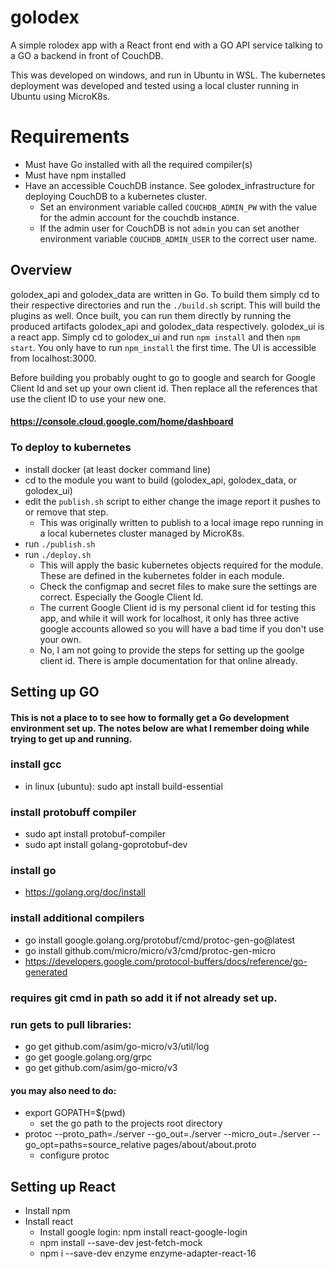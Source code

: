 # golodex
A simple rolodex app with a React front end with a GO API service talking to a GO a backend in front of CouchDB.

This was developed on windows, and run in Ubuntu in WSL. The kubernetes deployment was developed and tested using a local cluster running in Ubuntu using MicroK8s.

# Requirements
* Must have Go installed with all the required compiler(s)
* Must have npm installed
* Have an accessible CouchDB instance. See golodex_infrastructure for deploying CouchDB to a kubernetes cluster.
  * Set an environment variable called `COUCHDB_ADMIN_PW` with the value for the admin account for the couchdb instance.
  * If the admin user for CouchDB is not `admin` you can set another environment variable `COUCHDB_ADMIN_USER` to the correct user name.

## Overview
golodex_api and golodex_data are written in Go. To build them simply cd to their respective directories and run the `./build.sh` script. This will build the plugins as well. Once built, you can run them directly by running the produced artifacts golodex_api and golodex_data respectively.
golodex_ui is a react app. Simply cd to golodex_ui and run `npm install` and then `npm start`. You only have to run `npm_install` the first time.
The UI is accessible from localhost:3000.

Before building you probably ought to go to google and search for Google Client Id and set up your own client id. Then replace all the references that use the client ID to use your new one.
#### https://console.cloud.google.com/home/dashboard

### To deploy to kubernetes
* install docker (at least docker command line)
* cd to the module you want to build (golodex_api, golodex_data, or golodex_ui)
* edit the `publish.sh` script to either change the image report it pushes to or remove that step.
  * This was originally written to publish to a local image repo running in a local kubernetes cluster managed by MicroK8s.
* run `./publish.sh`
* run `./deploy.sh`
  * This will apply the basic kubernetes objects required for the module. These are defined in the kubernetes folder in each module.
  * Check the configmap and secret files to make sure the settings are correct. Especially the Google Client Id.
  * The current Google Client id is my personal client id for testing this app, and while it will work for localhost, it only has three active google accounts allowed so you will have a bad time if you don't use your own.
  * No, I am not going to provide the steps for setting up the goolge client id. There is ample documentation for that online already.

## Setting up GO
#### This is not a place to to see how to formally get a Go development environment set up. The notes below are what I remember doing while trying to get up and running.
### install gcc
* in linux (ubuntu): sudo apt install build-essential
### install protobuff compiler
* sudo apt install protobuf-compiler
* sudo apt install golang-goprotobuf-dev
### install go
* https://golang.org/doc/install
### install additional compilers
* go install google.golang.org/protobuf/cmd/protoc-gen-go@latest
* go install github.com/micro/micro/v3/cmd/protoc-gen-micro
* https://developers.google.com/protocol-buffers/docs/reference/go-generated
### requires git cmd in path so add it if not already set up.
### run gets to pull libraries:
* go get github.com/asim/go-micro/v3/util/log
* go get google.golang.org/grpc
* go get github.com/asim/go-micro/v3
#### you may also need to do:
* export GOPATH=$(pwd)
  * set the go path to the projects root directory
* protoc --proto_path=./server --go_out=./server --micro_out=./server --go_opt=paths=source_relative pages/about/about.proto
  * configure protoc

## Setting up React
* Install npm
* Install react
  * Install google login: npm install react-google-login
  * npm install --save-dev jest-fetch-mock
  * npm i --save-dev enzyme enzyme-adapter-react-16